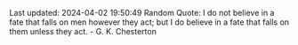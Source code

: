 Last updated: 2024-04-02 19:50:49
Random Quote: I do not believe in a fate that falls on men however they act; but I do believe in a fate that falls on them unless they act. - G. K. Chesterton